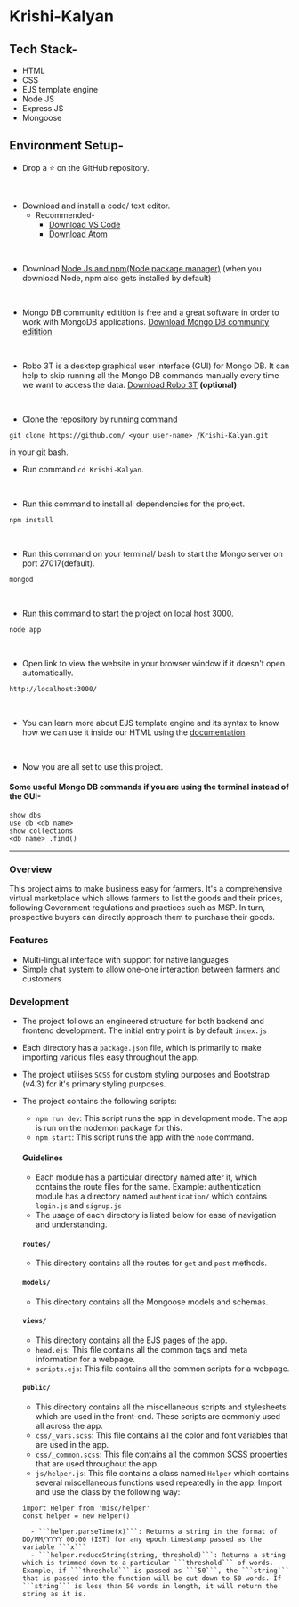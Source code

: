 # Krishi-Kalyan

## Tech Stack-
- HTML
- CSS
- EJS template engine
- Node JS
- Express JS
- Mongoose

## Environment Setup-

* Drop a :star: on the GitHub repository.
<br/>

* Download and install a code/ text editor.
    - Recommended-
        - [Download VS Code](https://code.visualstudio.com/download)
        - [Download Atom](https://atom.io/)
<br/>

* Download [Node Js and npm(Node package manager)](https://nodejs.org/en/) (when you download Node, npm also gets installed by default)
<br/>

* Mongo DB community editition is free and a great software in order to work with MongoDB applications. [Download Mongo DB community editition](https://docs.mongodb.com/manual/administration/install-community/)
<br/>

* Robo 3T is a desktop graphical user interface (GUI) for Mongo DB. It can help to skip running all the Mongo DB commands manually every time we want to access the data. [Download Robo 3T](https://robomongo.org/download) **(optional)**
<br/>

* Clone the repository by running command
```
git clone https://github.com/ <your user-name> /Krishi-Kalyan.git
```
in your git bash.
<br/>

* Run command `cd Krishi-Kalyan`.
<br/>

* Run this command to install all dependencies for the project.
```
npm install
```
<br/>

* Run this command on your terminal/ bash to start the Mongo server on port 27017(default).
```
mongod
```
<br/>

* Run this command to start the project on local host 3000.
```
node app
```
<br/>

* Open link to view the website in your browser window if it doesn't open automatically.
```
http://localhost:3000/
```
<br/>

* You can learn more about EJS template engine and its syntax to know how we can use it inside our HTML using the [documentation](https://ejs.co/#docs)
<br/>

* Now you are all set to use this project.

#### Some useful Mongo DB commands if you are using the terminal instead of the GUI-
```
show dbs
use db <db name>
show collections
<db name> .find()
```

------

### Overview
This project aims to make business easy for farmers. It's a comprehensive virtual marketplace which allows farmers to list the goods and their prices, following Government regulations and practices such as MSP. In turn, prospective buyers can directly approach them to purchase their goods.

### Features
- Multi-lingual interface with support for native languages
- Simple chat system to allow one-one interaction between farmers and customers

### Development
- The project follows an engineered structure for both backend and frontend development. The initial entry point is by default ```index.js```
- Each directory has a ```package.json``` file, which is primarily to make importing various files easy throughout the app.
- The project utilises ```SCSS``` for custom styling purposes and Bootstrap (v4.3) for it's primary styling purposes.
- The project contains the following scripts:
    - ```npm run dev```: This script runs the app in development mode. The app is run on the nodemon package for this.
    - ```npm start```: This script runs the app with the ```node``` command.

    #### Guidelines
    - Each module has a particular directory named after it, which contains the route files for the same. Example: authentication module has a directory named ```authentication/``` which contains ```login.js``` and ```signup.js```
    - The usage of each directory is listed below for ease of navigation and understanding.

    #### ```routes/```
    - This directory contains all the routes for ```get``` and ```post``` methods.

    #### ```models/```
    - This directory contains all the Mongoose models and schemas.

    #### ```views/```
    - This directory contains all the EJS pages of the app.
    - ```head.ejs```: This file contains all the common tags and meta information for a webpage.
    - ```scripts.ejs```: This file contains all the common scripts for a webpage.

    #### ```public/```
    - This directory contains all the miscellaneous scripts and stylesheets which are used in the front-end. These scripts are commonly used all across the app.
    - ```css/_vars.scss```: This file contains all the color and font variables that are used in the app.
    - ```css/_common.scss```: This file contains all the common SCSS properties that are used throughout the app.
    - ```js/helper.js```: This file contains a class named ```Helper``` which contains several miscellaneous functions used repeatedly in the app. Import and use the class by the following way: 
    ```
    import Helper from 'misc/helper'
    const helper = new Helper()
    ```
        - ```helper.parseTime(x)```: Returns a string in the format of DD/MM/YYYY 00:00 (IST) for any epoch timestamp passed as the variable ```x```
        - ```helper.reduceString(string, threshold)```: Returns a string which is trimmed down to a particular ```threshold``` of words. Example, if ```threshold``` is passed as ```50```, the ```string``` that is passed into the function will be cut down to 50 words. If ```string``` is less than 50 words in length, it will return the string as it is.
